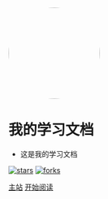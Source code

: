 <img width="180px" style="border-radius: 50%" bor src="https://gcore.jsdelivr.net/gh/ethanxiaok/image/image/carton12.jpg">

# 我的学习文档

- 这是我的学习文档

[![stars](https://badgen.net/github/stars/Q-Angelo/Nodejs-Roadmap?icon=github&color=4ab8a1)](https://github.com/Q-Angelo/Nodejs-Roadmap) [![forks](https://badgen.net/github/forks/Q-Angelo/Nodejs-Roadmap?icon=github&color=4ab8a1)](https://github.com/Q-Angelo/Nodejs-Roadmap)

[主站](https://www.ethanxiao99.com)
[开始阅读](/nav/java.md)
